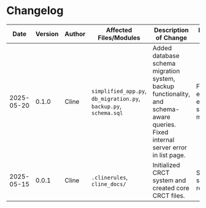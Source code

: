 # Changelog

| Date       | Version | Author | Affected Files/Modules | Description of Change                                  | Reason for Change         |
|------------|---------|--------|------------------------|--------------------------------------------------------|---------------------------|
| 2025-05-20 | 0.1.0   | Cline  | `simplified_app.py`, `db_migration.py`, `backup.py`, `schema.sql` | Added database schema migration system, backup functionality, and schema-aware queries. Fixed internal server error in list page. | Fix list page error and ensure safe schema migration. |
| 2025-05-15 | 0.0.1   | Cline  | `.clinerules`, `cline_docs/` | Initialized CRCT system and created core CRCT files. | System setup requirement. |
